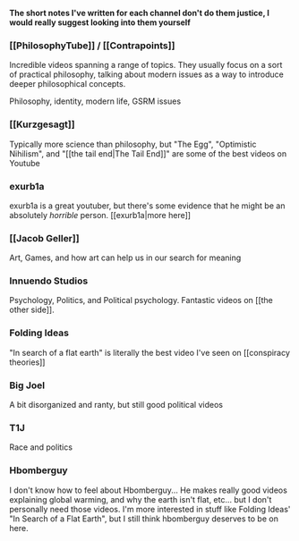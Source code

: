 **The short notes I've written for each channel don't do them justice, I would really suggest looking into them yourself**

### [[PhilosophyTube]] / [[Contrapoints]]

Incredible videos spanning a range of topics. They usually focus on a sort of practical philosophy, talking about modern issues as a way to introduce deeper philosophical concepts.

Philosophy, identity, modern life, GSRM issues

### [[Kurzgesagt]]

Typically more science than philosophy, but "The Egg", "Optimistic Nihilism", and "[[the tail end|The Tail End]]" are some of the best videos on Youtube

### exurb1a

exurb1a is a great youtuber, but there's some evidence that he might be an absolutely *horrible* person. [[exurb1a|more here]]

### [[Jacob Geller]]

Art, Games, and how art can help us in our search for meaning

### Innuendo Studios

Psychology, Politics, and Political psychology. Fantastic videos on [[the other side]].

### Folding Ideas

"In search of a flat earth" is literally the best video I've seen on [[conspiracy theories]]

### Big Joel

A bit disorganized and ranty, but still good political videos

### T1J

Race and politics

### Hbomberguy

I don't know how to feel about Hbomberguy... He makes really good videos explaining global warming, and why the earth isn't flat, etc... but I don't personally need those videos. I'm more interested in stuff like Folding Ideas' "In Search of a Flat Earth", but I still think hbomberguy deserves to be on here.

